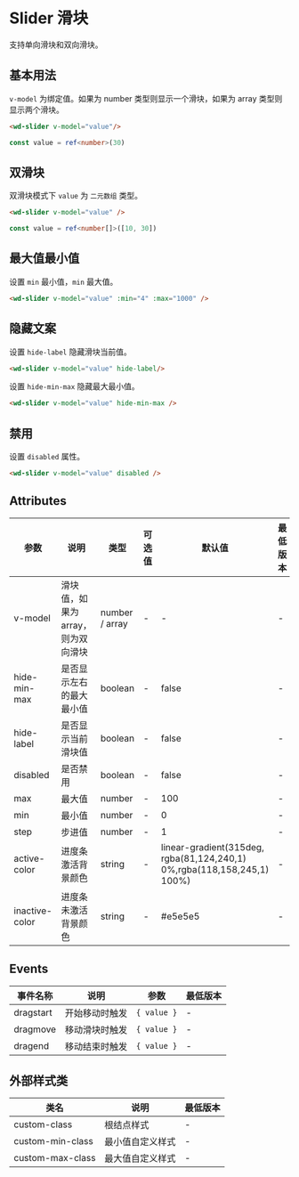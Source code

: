 <frame/>

#  Slider 滑块

支持单向滑块和双向滑块。


## 基本用法

`v-model` 为绑定值。如果为 number 类型则显示一个滑块，如果为 array 类型则显示两个滑块。
```html
<wd-slider v-model="value"/>
```
```typescript
const value = ref<number>(30)
```
## 双滑块

双滑块模式下 `value` 为 `二元数组` 类型。

```html
<wd-slider v-model="value" />
```
```typescript
const value = ref<number[]>([10, 30])
```
## 最大值最小值

设置 `min` 最小值，`min` 最大值。

```html
<wd-slider v-model="value" :min="4" :max="1000" />
```

## 隐藏文案

设置 `hide-label` 隐藏滑块当前值。

```html
<wd-slider v-model="value" hide-label/>
```

设置 `hide-min-max` 隐藏最大最小值。

```html
<wd-slider v-model="value" hide-min-max />
```

## 禁用

设置 `disabled` 属性。

```html
<wd-slider v-model="value" disabled />
```

## Attributes
| 参数 | 说明 | 类型 | 可选值 | 默认值 | 最低版本 |
|-----|------|-----|-------|-------|--------|
| v-model |	滑块值，如果为array，则为双向滑块 |	number / array | - | - | - |
| hide-min-max | 是否显示左右的最大最小值 |	boolean |	- |	false | - |
| hide-label | 是否显示当前滑块值 | boolean | - | false | - |
| disabled | 是否禁用 | boolean | - | false | - |
| max | 最大值 | number | - | 100 | - |
| min | 最小值 | number | - | 0 | - |
| step | 步进值 | number | - | 1 | - |
| active-color | 进度条激活背景颜色 | string | - | linear-gradient(315deg, rgba(81,124,240,1) 0%,rgba(118,158,245,1) 100%) | - |
| inactive-color | 进度条未激活背景颜色 | string | - | #e5e5e5 | - |

## Events

| 事件名称 | 说明 | 参数 | 最低版本 |
|---------|-----|-----|---------|
| dragstart | 开始移动时触发 | `{ value }` | - |
| dragmove | 移动滑块时触发 | `{ value }` | - |
| dragend | 移动结束时触发 | `{ value }` | - |

## 外部样式类
| 类名 | 说明 | 最低版本 |
|-----|------|--------|
| custom-class | 根结点样式 | - |
| custom-min-class | 最小值自定义样式 | - |
| custom-max-class | 最大值自定义样式 | - |
